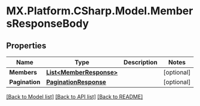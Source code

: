 # MX.Platform.CSharp.Model.MembersResponseBody

## Properties

Name | Type | Description | Notes
------------ | ------------- | ------------- | -------------
**Members** | [**List&lt;MemberResponse&gt;**](MemberResponse.md) |  | [optional] 
**Pagination** | [**PaginationResponse**](PaginationResponse.md) |  | [optional] 

[[Back to Model list]](../README.md#documentation-for-models) [[Back to API list]](../README.md#documentation-for-api-endpoints) [[Back to README]](../README.md)

